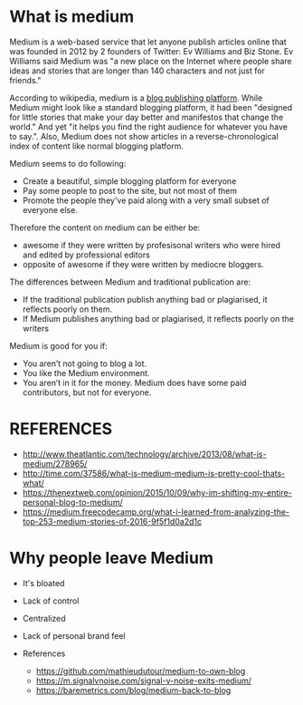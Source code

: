# What is medium
Medium is a web-based service that let anyone publish articles online that was founded in 2012 by 2 founders of Twitter: Ev Williams and Biz Stone. Ev Williams said Medium was "a new place on the Internet where people share ideas and stories that are longer than 140 characters and not just for friends."

According to wikipedia, medium is a [blog publishing platform](https://en.wikipedia.org/wiki/Medium_(publishing_platform)). While Medium might look like a standard blogging platform, it had been "designed for little stories that make your day better and manifestos that change the world." And yet "it helps you find the right audience for whatever you have to say.". Also, Medium does not show articles in a reverse-chronological index of content like normal blogging platform.

Medium seems to do following:
* Create a beautiful, simple blogging platform for everyone
* Pay some people to post to the site, but not most of them
* Promote the people they've paid along with a very small subset of everyone else.

Therefore the content on medium can be either be:
* awesome if they were written by profesisonal writers who were hired and edited by professional editors
* opposite of awesome if they were written by mediocre bloggers.

The differences between Medium and traditional publication are:
* If the traditional publication publish anything bad or plagiarised, it reflects poorly on them.
* If Medium publishes anything bad or plagiarised, it reflects poorly on the writers

Medium is good for you if:
* You aren’t not going to blog a lot.
* You like the Medium environment.
* You aren’t in it for the money. Medium does have some paid contributors, but not for everyone.

# REFERENCES
* http://www.theatlantic.com/technology/archive/2013/08/what-is-medium/278965/
* http://time.com/37586/what-is-medium-medium-is-pretty-cool-thats-what/
* https://thenextweb.com/opinion/2015/10/09/why-im-shifting-my-entire-personal-blog-to-medium/
* https://medium.freecodecamp.org/what-i-learned-from-analyzing-the-top-253-medium-stories-of-2016-9f5f1d0a2d1c



# Why people leave Medium
* It's bloated
* Lack of control
* Centralized
* Lack of personal brand feel

* References
    * https://github.com/mathieudutour/medium-to-own-blog
    * https://m.signalvnoise.com/signal-v-noise-exits-medium/
    * https://baremetrics.com/blog/medium-back-to-blog
